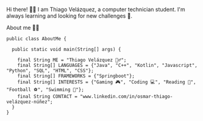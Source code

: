 Hi there! 👋🏻
I am Thiago Velázquez, a computer technician student. I'm always learning and looking for new challenges 🚀.

About me 👨‍💻

    public class AboutMe {
  
      public static void main(String[] args) {
      
        final String ME = "Thiago Velázquez 🙋‍♂️";
        final String[] LANGUAGES = {"Java", "C++", "Kotlin", "Javascript", "Python", "SQL", "HTML", "CSS"};
        final String[] FRAMEWORKS = {"Springboot"};
        final String[] INTERESTS = {"Gaming 🎮", "Coding 💻", "Reading 📖", "Football ⚽", "Swimming 🌊"};
        final String CONTACT = "www.linkedin.com/in/osmar-thiago-velázquez-núñez";
      }
    }
